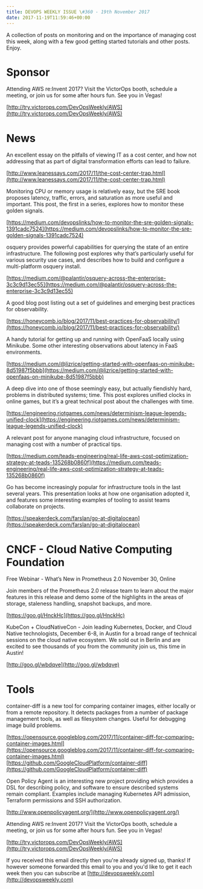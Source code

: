 ```yaml
---
title: DEVOPS WEEKLY ISSUE \#360 - 19th November 2017 
date: 2017-11-19T11:59:46+00:00
---
```


A collection of posts on monitoring and on the importance of managing cost this week, along with a few good getting started tutorials and other posts. Enjoy.


Sponsor
======

Attending AWS re:Invent 2017? Visit the VictorOps booth, schedule a meeting, or join us for some after hours fun. See you in Vegas!

[http://try.victorops.com/DevOpsWeekly/AWS](http://try.victorops.com/DevOpsWeekly/AWS)


News
====

An excellent essay on the pitfalls of viewing IT as a cost center, and how not addressing that as part of digital transformation efforts can lead to failure.

[http://www.leanessays.com/2017/11/the-cost-center-trap.html](http://www.leanessays.com/2017/11/the-cost-center-trap.html)


Monitoring CPU or memory usage is relatively easy, but the SRE book proposes latency, traffic, errors, and saturation as more useful and important. This post, the first in a series, explores how to monitor these golden signals.

[https://medium.com/devopslinks/how-to-monitor-the-sre-golden-signals-1391cadc7524](https://medium.com/devopslinks/how-to-monitor-the-sre-golden-signals-1391cadc7524)


osquery provides powerful capabilities for querying the state of an entire infrastructure. The following post explores why that’s particularly useful for various security use cases, and describes how to build and configure a multi-platform osquery install.

[https://medium.com/@palantir/osquery-across-the-enterprise-3c3c9d13ec55](https://medium.com/@palantir/osquery-across-the-enterprise-3c3c9d13ec55)


A good blog post listing out a set of guidelines and emerging best practices for observability.

[https://honeycomb.io/blog/2017/11/best-practices-for-observability/](https://honeycomb.io/blog/2017/11/best-practices-for-observability/)


A handy tutorial for getting up and running with OpenFaaS locally using Minikube. Some other interesting observations about latency in FaaS environments.

[https://medium.com/@lizrice/getting-started-with-openfaas-on-minikube-8d51987f5bbb](https://medium.com/@lizrice/getting-started-with-openfaas-on-minikube-8d51987f5bbb)


A deep dive into one of those seemingly easy, but actually fiendishly hard, problems in distributed systems; time. This post explores unified clocks in online games, but it’s a great technical post about the challenges with time.

[https://engineering.riotgames.com/news/determinism-league-legends-unified-clock](https://engineering.riotgames.com/news/determinism-league-legends-unified-clock)


A relevant post for anyone managing cloud infrastructure, focused on managing cost with a number of practical tips.

[https://medium.com/teads-engineering/real-life-aws-cost-optimization-strategy-at-teads-135268b0860f](https://medium.com/teads-engineering/real-life-aws-cost-optimization-strategy-at-teads-135268b0860f)


Go has become increasingly popular for infrastructure tools in the last several years. This presentation looks at how one organisation adopted it, and features some interesting examples of tooling to assist teams collaborate on projects.

[https://speakerdeck.com/farslan/go-at-digitalocean](https://speakerdeck.com/farslan/go-at-digitalocean)


CNCF - Cloud Native Computing Foundation
====

Free Webinar -  What’s New in Prometheus 2.0
November 30, Online

Join members of the Prometheus 2.0 release team to learn about the major features in this release and demo some of the highlights in the areas of storage, staleness handling, snapshot backups, and more.

[https://goo.gl/HnckHc](https://goo.gl/HnckHc)


KubeCon + CloudNativeCon - Join leading Kubernetes, Docker, and Cloud Native technologists, December 6-8, in Austin for a broad range of technical sessions on the cloud native ecosystem. We sold out in Berlin and are excited to see thousands of you from the community join us, this time in Austin!

[http://goo.gl/wbdqve](http://goo.gl/wbdqve)


Tools
=====

container-diff is a new tool for comparing container images, either locally or from a remote repository. It detects packages from a number of package management tools, as well as filesystem changes. Useful for debugging image build problems.

[https://opensource.googleblog.com/2017/11/container-diff-for-comparing-container-images.html](https://opensource.googleblog.com/2017/11/container-diff-for-comparing-container-images.html)
[https://github.com/GoogleCloudPlatform/container-diff](https://github.com/GoogleCloudPlatform/container-diff)


Open Policy Agent is an interesting new project providing which provides a DSL for describing policy, and software to ensure described systems remain compliant. Examples include managing Kubernetes API admission, Terraform permissions and SSH authorization.

[http://www.openpolicyagent.org/](http://www.openpolicyagent.org/)



Attending AWS re:Invent 2017? Visit the VictorOps booth, schedule a meeting, or join us for some after hours fun. See you in Vegas!

[http://try.victorops.com/DevOpsWeekly/AWS](http://try.victorops.com/DevOpsWeekly/AWS)



If you received this email directly then you're already signed up, thanks! If however someone forwarded this email to you and you'd like to get it each week then you can subscribe at [http://devopsweekly.com](http://devopsweekly.com)

